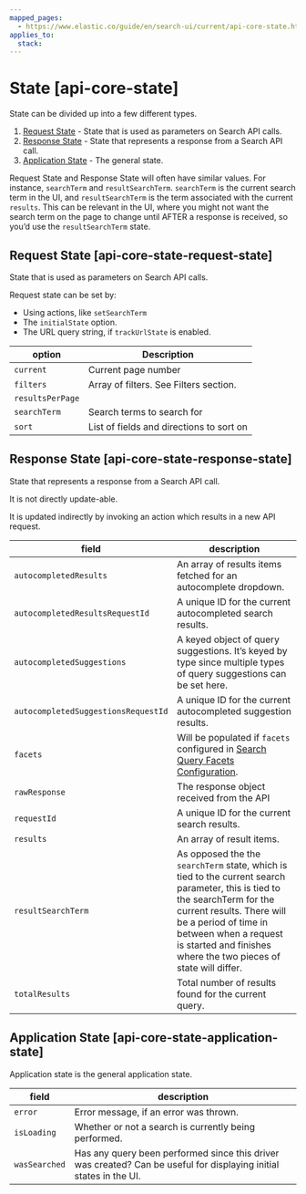 ```yaml
---
mapped_pages:
  - https://www.elastic.co/guide/en/search-ui/current/api-core-state.html
applies_to:
  stack:
---
```


# State [api-core-state]

State can be divided up into a few different types.

1. [Request State](#api-core-state-request-state) - State that is used as parameters on Search API calls.
2. [Response State](#api-core-state-response-state) - State that represents a response from a Search API call.
3. [Application State](#api-core-state-application-state) - The general state.

Request State and Response State will often have similar values. For instance, `searchTerm` and `resultSearchTerm`. `searchTerm` is the current search term in the UI, and `resultSearchTerm` is the term associated with the current `results`. This can be relevant in the UI, where you might not want the search term on the page to change until AFTER a response is received, so you’d use the `resultSearchTerm` state.

## Request State [api-core-state-request-state]

State that is used as parameters on Search API calls.

Request state can be set by:

- Using actions, like `setSearchTerm`
- The `initialState` option.
- The URL query string, if `trackUrlState` is enabled.

| option           | Description                              |
| ---------------- | ---------------------------------------- |
| `current`        | Current page number                      |
| `filters`        | Array of filters. See Filters section.   |
| `resultsPerPage` |                                          |
| `searchTerm`     | Search terms to search for               |
| `sort`           | List of fields and directions to sort on |

## Response State [api-core-state-response-state]

State that represents a response from a Search API call.

It is not directly update-able.

It is updated indirectly by invoking an action which results in a new API request.

| field                               | description                                                                                                                                                                                                                                                               |
| ----------------------------------- | ------------------------------------------------------------------------------------------------------------------------------------------------------------------------------------------------------------------------------------------------------------------------- |
| `autocompletedResults`              | An array of results items fetched for an autocomplete dropdown.                                                                                                                                                                                                           |
| `autocompletedResultsRequestId`     | A unique ID for the current autocompleted search results.                                                                                                                                                                                                                 |
| `autocompletedSuggestions`          | A keyed object of query suggestions. It’s keyed by type since multiple types of query suggestions can be set here.                                                                                                                                                        |
| `autocompletedSuggestionsRequestId` | A unique ID for the current autocompleted suggestion results.                                                                                                                                                                                                             |
| `facets`                            | Will be populated if `facets` configured in [Search Query Facets Configuration](/reference/api-core-configuration.md#api-core-configuration-facets).                                                                                                                      |
| `rawResponse`                       | The response object received from the API                                                                                                                                                                                                                                 |
| `requestId`                         | A unique ID for the current search results.                                                                                                                                                                                                                               |
| `results`                           | An array of result items.                                                                                                                                                                                                                                                 |
| `resultSearchTerm`                  | As opposed the the `searchTerm` state, which is tied to the current search parameter, this is tied to the searchTerm for the current results. There will be a period of time in between when a request is started and finishes where the two pieces of state will differ. |
| `totalResults`                      | Total number of results found for the current query.                                                                                                                                                                                                                      |

## Application State [api-core-state-application-state]

Application state is the general application state.

| field         | description                                                                                                        |
| ------------- | ------------------------------------------------------------------------------------------------------------------ |
| `error`       | Error message, if an error was thrown.                                                                             |
| `isLoading`   | Whether or not a search is currently being performed.                                                              |
| `wasSearched` | Has any query been performed since this driver was created? Can be useful for displaying initial states in the UI. |
